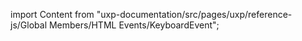 
import Content from "uxp-documentation/src/pages/uxp/reference-js/Global Members/HTML Events/KeyboardEvent";

<Content query="product=photoshop"/>
